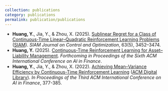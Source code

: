 ```yaml
---
collection: publications
category: publications
permalink: publication/publications
---
```


<ul>
  <li><strong>Huang, Y.</strong>, Jia, Y., & Zhou, X. (2025). 
      <a href="/files/LQ_SICON_2025.pdf">Sublinear Regret for a Class of Continuous-Time Linear–Quadratic Reinforcement Learning Problems</a> 
      (<a href="https://doi.org/10.1137/24M1695075">SIAM</a>). 
      <em>SIAM Journal on Control and Optimization</em>, 63(5), 3452–3474.
  </li>
  <li><strong>Huang, Y.</strong> (2025). 
      <a href="/files/ALM_ICAIF_2025.pdf">Continuous-Time Reinforcement Learning for Asset–Liability Management</a>. 
      <em>Forthcoming in Proceedings of the Sixth ACM International Conference on AI in Finance</em>.
  </li>
  <li><strong>Huang, Y.</strong>, Jia, Y., & Zhou, X. (2022). 
      <a href="/files/MV_ICAIF_2022.pdf">Achieving Mean–Variance Efficiency by Continuous-Time Reinforcement Learning</a> 
      (<a href="https://dl.acm.org/doi/abs/10.1145/3533271.3561760">ACM Digital Library</a>). 
      <em>In Proceedings of the Third ACM International Conference on AI in Finance</em>, 377-385.
  </li>
</ul>

